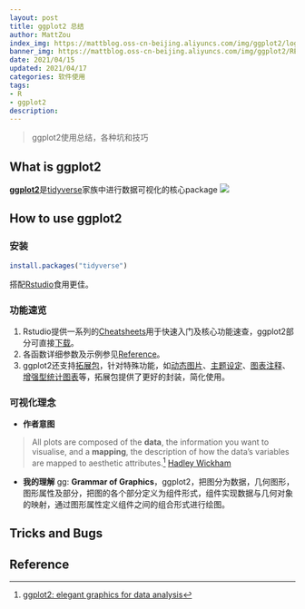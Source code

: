 ```yaml
---
layout: post
title: ggplot2 总结
author: MattZou
index_img: https://mattblog.oss-cn-beijing.aliyuncs.com/img/ggplot2/logo.png/bg
banner_img: https://mattblog.oss-cn-beijing.aliyuncs.com/img/ggplot2/README-example-1.png/bg
date: 2021/04/15
updated: 2021/04/17
categories: 软件使用
tags:
- R
- ggplot2
description:
---
```


> ggplot2使用总结，各种坑和技巧
<!-- more -->
## What is ggplot2

[**ggplot2**](https://ggplot2.tidyverse.org/index.html)是[tidyverse](https://www.tidyverse.org/)家族中进行数据可视化的核心package
![](https://mattblog.oss-cn-beijing.aliyuncs.com/img/ggplot2/tidyverse.jpg/pic)

## How to use ggplot2
### 安装
``` r
install.packages("tidyverse")
```
搭配[Rstudio](https://www.rstudio.com/products/rstudio/)食用更佳。

### 功能速览
1. Rstudio提供一系列的[Cheatsheets](https://www.rstudio.com/resources/cheatsheets/)用于快速入门及核心功能速查，ggplot2部分可直接[下载](https://github.com/rstudio/cheatsheets/raw/master/data-visualization-2.1.pdf)。
2. 各函数详细参数及示例参见[Reference](https://ggplot2.tidyverse.org/reference/index.html)。
3. ggplot2还支持[拓展包](https://exts.ggplot2.tidyverse.org/gallery/)，针对特殊功能，如[动态图片](https://gganimate.com/)、[主题设定](https://github.com/jrnold/ggthemes)、[图表注释](https://github.com/aphalo/ggpmisc/)、[增强型统计图表]([ggstatsplot](https://github.com/IndrajeetPatil/ggstatsplot))等，拓展包提供了更好的封装，简化使用。

### 可视化理念
- **作者意图**
> All plots are composed of the **data**, the information you want to visualise, and a **mapping**, the description of how the data’s variables are mapped to aesthetic attributes.[^1]
> [Hadley Wickham](http://hadley.nz/)
- **我的理解**
gg:  **Grammar of Graphics**，ggplot2，把图分为数据，几何图形，图形属性及部分，把图的各个部分定义为组件形式，组件实现数据与几何对象的映射，通过图形属性定义组件之间的组合形式进行绘图。
## Tricks and Bugs


## Reference
[^1]: [ggplot2: elegant graphics for data analysis](https://ggplot2-book.org/index.html)


























